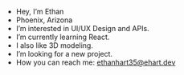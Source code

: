 - Hey, I’m Ethan
- Phoenix, Arizona
- I’m interested in UI/UX Design and APIs.
- I’m currently learning React.
- I also like 3D modeling.
- I’m looking for a new project.
- How you can reach me: ethanhart35@ehart.dev

<!---
ethanhart35/ethanhart35 is a ✨ special ✨ repository because its `README.md` (this file) appears on your GitHub profile.
You can click the Preview link to take a look at your changes.
--->
